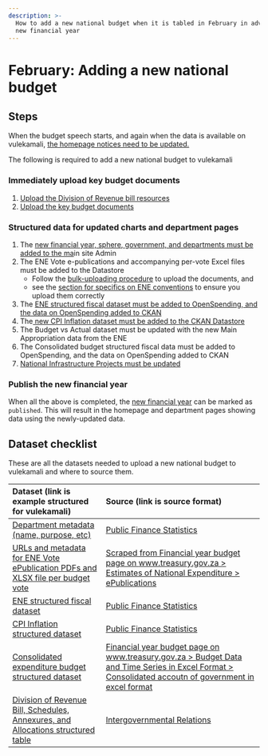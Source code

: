 ```yaml
---
description: >-
  How to add a new national budget when it is tabled in February in advance of a
  new financial year
---
```


# February: Adding a new national budget

## Steps

When the budget speech starts, and again when the data is available on vulekamali, [the homepage notices need to be updated.](update-the-homepage-state.md)

The following is required to add a new national budget to vulekamali

### Immediately upload key budget documents

1. [Upload the Division of Revenue bill resources](../../operations-actions/adding-modifying-information-on-the-site/adding-a-new-division-of-revenue-bill.md)
2. [Upload the key budget documents](../../operations-actions/adding-modifying-information-on-the-site/uploading-key-budget-documents.md#original-budget)

### Structured data for updated charts and department pages

1. The [new financial year, sphere, government, and departments must be added to the ma](adding-new-year-sphere-government-departments.md)in site Admin
2. The ENE Vote e-publications and accompanying per-vote Excel files must be added to the Datastore
   * Follow the [bulk-uploading procedure](../../operations-actions/adding-modifying-information-on-the-site/bulk-uploading-department-specific-documents.md) to upload the documents, and
   * see the [section for specifics on ENE conventions](../../operations-actions/adding-modifying-information-on-the-site/bulk-uploading-department-specific-documents.md#estimates-of-national-expenditure-vote-chapters) to ensure you upload them correctly
3. The [ENE  structured fiscal dataset must be added to OpenSpending, and the data on OpenSpending added to CKAN ](../../operations-actions/adding-modifying-information-on-the-site/adding-structured-fiscal-data-to-openspending/#estimates-of-national-expenditure)
4. The[ new CPI Inflation dataset must be added to the CKAN Datastore ](adding-cpi-inflation-data.md)
5. The Budget vs Actual dataset must be updated with the new Main Appropriation data from the ENE
6. The Consolidated budget structured fiscal data must be added to OpenSpending, and the data on OpenSpending added to CKAN
7. [National Infrastructure Projects must be updated](adding-updating-infrastructure-projects.md)

### Publish the new financial year

When all the above is completed, the [new financial year](adding-new-year-sphere-government-departments.md) can be marked as `published`. This will result in the homepage and department pages showing data using the newly-updated data.

## Dataset checklist

These are all the datasets needed to upload a new national budget to vulekamali and where to source them.

| Dataset \(link is example structured for vulekamali\) | Source \(link is source format\) |
| :--- | :--- |
| [Department metadata \(name, purpose, etc\)](adding-new-year-sphere-government-departments.md#adding-editing-departments-in-bulk) | [Public Finance Statistics](adding-new-year-sphere-government-departments.md#adding-editing-departments-in-bulk) |
| [URLs and metadata for ENE Vote ePublication PDFs and XLSX file per budget vote](../../operations-actions/adding-modifying-information-on-the-site/bulk-uploading-department-specific-documents.md#metadata-spreadsheet-template) | [Scraped from Financial year budget page on www.treasury.gov.za &gt; Estimates of National Expenditure &gt; ePublications](http://www.treasury.gov.za/documents/national%20budget/2019/booklets.aspx) |
| [ENE structured fiscal dataset](http://datastore.openspending.org/b9d2af843f3a7ca223eea07fb608e62a/estimates-of-national-expenditure-2019-20-uploaded-2019-02-20t1910/final/data/ene-2019-20.csv) | [Public Finance Statistics](../../operations-actions/adding-modifying-information-on-the-site/adding-structured-fiscal-data-to-openspending/#examples) |
| [CPI Inflation structured dataset](https://vulekamali.gov.za/datasets/cpi-inflation) | [Public Finance Statistics](adding-cpi-inflation-data.md) |
| [Consolidated expenditure budget structured dataset](https://data.vulekamali.gov.za/dataset/d190dad6-45fc-499c-a808-459b3cfe909b/resource/be6eff6c-35c6-4a9b-a81e-d7f2c9c5de68/download/consolidated-2019-20.csv) | [Financial year budget page on www.treasury.gov.za &gt; Budget Data and Time Series in Excel Format &gt; Consolidated accoutn of government in excel format](http://www.treasury.gov.za/documents/national%20budget/2019/review/Budget%202019%20-%20Consolidated%20account%20Pivot.xlsx) |
| [Division of Revenue Bill, Schedules, Annexures, and Allocations structured table](https://vulekamali.gov.za/datasets/division-of-revenue-bills/division-of-revenue-bill-2020-21) | [Intergovernmental Relations](../../operations-actions/adding-modifying-information-on-the-site/adding-a-new-division-of-revenue-bill.md) |

